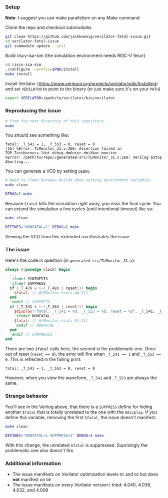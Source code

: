 
### Setup

**Note**: I suggest you use make parallelism on any Make command

Clone the repo and checkout submodules

```bash
git clone https://github.com/jackkoenig/verilator-fatal-issue.git
cd verilator-fatal-issue
git submodule update --init
```

Build riscv-isa-sim (the simulation environment needs RISC-V fesvr)

```bash
cd riscv-isa-sim
./configure --prefix=$PWD/install
make install
```

Install Verilator (https://www.veripool.org/projects/verilator/wiki/Installing) and set `VERILATOR` to point to the binary
(or just make sure it's on your `PATH`)

```bash
export VERILATOR=/path/to/verilator/bin/verilator
```

### Reproducing the issue

```bash
# From the root directory of this repository
make
```

You should see something like:
```
fatal: _T_541 = 1, _T_553 = 0, reset = 0
[16] %Error: TLMonitor_31.v:268: Assertion failed in TOP.TestHarness.ldut.debug.dmOuter.dmiXbar.monitor
%Error: /path/to/repo//generated-src/TLMonitor_31.v:268: Verilog $stop
Aborting...
```

You can generate a VCD by setting `DEBUG`

```bash
# Need to clean between builds when setting environment variables
make clean

DEBUG=1 make
```

Because `$fatal` kills the simulation right away, you miss the final cycle.
You can extend the simulation a few cycles (until intentional timeout) like so:

```bash
make clean

DEFINES="NONFATAL=1" DEBUG=1 make
```

Viewing the VCD from this extended run illustrates the issue.

### The issue

Here's the code in question (in `generated-src/TLMonitor_31.v`):
```verilog
always @(posedge clock) begin
  ...
  `ifndef SYNTHESIS
  `ifndef SUPPRESS
  if (_T_476 & (~(_T_493 | reset))) begin
    $fatal; // @[Monitor.scala 44:11]
  end
  `endif // SUPPRESS
  if (_T_541 & (~(_T_553 | reset))) begin
    $display("fatal: _T_541 = %d, _T_553 = %d, reset = %d", _T_541, _T_553, reset);
    `ifndef NONFATAL
    $fatal; // @[Monitor.scala 51:11]
    `endif // NONFATAL
  end
  `endif // SYNTHESIS
end
```

There are two `$fatal` calls here, the second is the problematic one.
Once out of reset (`reset == 0`), the error will fire when `_T_541 == 1` and `_T_553 == 0`.
This is reflected in the failing print:
```
fatal: _T_541 = 1, _T_553 = 0, reset = 0
```

However, when you view the waveform, `_T_541` and `_T_553` are always the same.

### Strange behavior

You'll see in the Verilog above, that there is a `SUPPRESS` define for hiding another `$fatal` that
is totally unrelated to the one with the `$display`.
If you define this variable, removing the first `$fatal`, the issue doesn't manifest:

```bash
make clean

DEFINES="NONFATAL=1 SUPPRESS=1" DEBUG=1 make
```

With this change, the unrelated `$fatal` is suppressed.
Suprisingly the problematic one also doesn't fire.

### Additional information

* The issue manifests on Verilator optimization levels `O1` and `O2` but does **not** manifest on `O0`
* The issue manifests on every Verilator version I tried: 4.040, 4.036, 4.032, and 4.008

